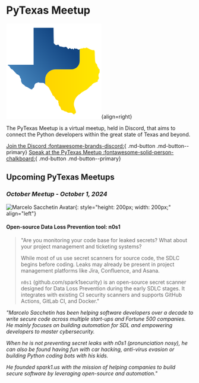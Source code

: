 # PyTexas Meetup


![PyTexas Logo](assets/images/pytexas-logo.png){align=right}

The PyTexas Meetup is a virtual meetup, held in Discord, that aims to 
connect the Python developers within the great state
of Texas and beyond. 

[Join the Discord :fontawesome-brands-discord:](https://discord.gg/jNPAbcNukj){ .md-button .md-button--primary}
[Speak at the PyTexas Meetup :fontawesome-solid-person-chalkboard:](https://forms.gle/a9WrW7wJSkPCCG437){ .md-button .md-button--primary}

## Upcoming PyTexas Meetups

### _October Meetup - October 1, 2024_

![Marcelo Sacchetin Avatar](https://images.squarespace-cdn.com/content/v1/5a60c2ed017db2e8dedb82b7/1596464328366-LATX12LSPIG51T2W4QF5/Marcelo.jpg?format=1500w){: style="height: 200px; width: 200px;" align="left"}

#### Open-source Data Loss Prevention tool: n0s1

> "Are you monitoring your code base for leaked secrets? What about your project management and ticketing systems?
>
> While most of us use secret scanners for source code, the SDLC begins before coding. Leaks may already be present in project management platforms like Jira, Confluence, and Asana.
>
> `n0s1` (github.com/spark1security) is an open-source secret scanner designed for Data Loss Prevention during the early SDLC stages. It integrates with existing CI security scanners and supports GitHub Actions, GitLab CI, and Docker."

*"Marcelo Sacchetin has been helping software developers over a decade to write secure code across multiple start-ups and Fortune 500 companies. He mainly focuses on building automation for SDL and empowering developers to master cybersecurity.*

*When he is not preventing secret leaks with n0s1 (pronunciation nosy), he can also be found having fun with car hacking, anti-virus evasion or building Python coding bots with his kids.*

*He founded spark1.us with the mission of helping companies to build secure software by leveraging open-source and automation."*
